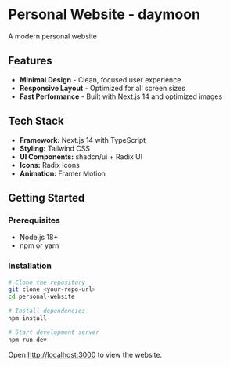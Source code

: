 # Personal Website - daymoon

A modern personal website 

## Features
- **Minimal Design** - Clean, focused user experience
- **Responsive Layout** - Optimized for all screen sizes
- **Fast Performance** - Built with Next.js 14 and optimized images

## Tech Stack

- **Framework:** Next.js 14 with TypeScript
- **Styling:** Tailwind CSS
- **UI Components:** shadcn/ui + Radix UI
- **Icons:** Radix Icons
- **Animation:** Framer Motion

## Getting Started

### Prerequisites
- Node.js 18+ 
- npm or yarn

### Installation

```bash
# Clone the repository
git clone <your-repo-url>
cd personal-website

# Install dependencies
npm install

# Start development server
npm run dev
```

Open [http://localhost:3000](http://localhost:3000) to view the website.



